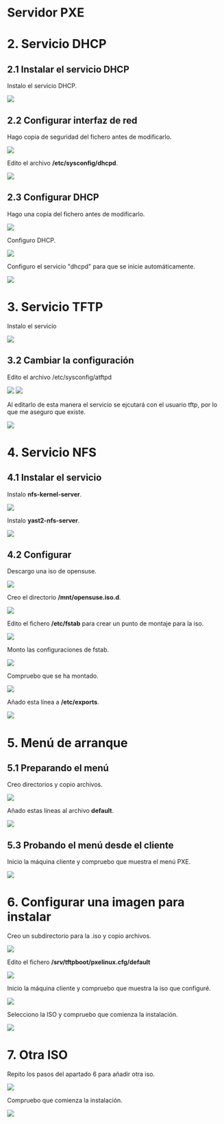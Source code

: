 # Servidor PXE

# 2. Servicio DHCP

## 2.1 Instalar el servicio DHCP

Instalo el servicio DHCP.

![](img/2.1-1.png)

## 2.2 Configurar interfaz de red

Hago copia de seguridad del fichero antes de modificarlo.

![](img/2.2-1.png)

Edito el archivo **/etc/sysconfig/dhcpd**.

![](img/2.2-2.png)

## 2.3 Configurar DHCP

Hago una copia del fichero antes de modificarlo.

![](img/2.3-1.png)

Configuro DHCP.

![](img/2.3-2.png)

Configuro el servicio "dhcpd" para que se inicie automáticamente.

![](img/2.3-3.png)

# 3. Servicio TFTP

Instalo el servicio

![](img/3.1-1.png)

## 3.2 Cambiar la configuración

Edito el archivo /etc/sysconfig/atftpd

![](img/3.2-1.png)  ![](img/3.2-2.png)

Al editarlo de esta manera el servicio se ejcutará con el usuario tftp, por lo que me aseguro que existe.

![](img/3.2-3.png)

# 4. Servicio NFS

## 4.1 Instalar el servicio

Instalo **nfs-kernel-server**.

![](img/4.1-1.png)

Instalo **yast2-nfs-server**.

![](img/4.1-2.png)

## 4.2 Configurar

Descargo una iso de opensuse.

![](img/4.2-1.png)

Creo el directorio **/mnt/opensuse.iso.d**.

![](img/4.2-2.png)

Edito el fichero **/etc/fstab** para crear un punto de montaje para la iso.

![](img/4.2-3.png)

Monto las configuraciones de fstab.

![](img/4.2-4.png)

Compruebo que se ha montado.

![](img/4.2-5.png)

Añado esta línea a **/etc/exports**.

![](img/4.2-6.png)

# 5. Menú de arranque

## 5.1 Preparando el menú

Creo directorios y copio archivos.

![](img/5.1-1.png)

Añado estas líneas al archivo **default**.

![](img/5.1-2.png)

## 5.3 Probando el menú desde el cliente

Inicio la máquina cliente y compruebo que muestra el menú PXE.

![](img/5.3-1.png)

# 6. Configurar una imagen para instalar

Creo un subdirectorio para la .iso y copio archivos.

![](img/6-1.png)

Edito el fichero **/srv/tftpboot/pxelinux.cfg/default**

![](img/6-2.png)

Inicio la máquina cliente y compruebo que muestra la iso que configuré.

![](img/6-3.png)

Selecciono la ISO y compruebo que comienza la instalación.

![](img/6-5.png)

# 7. Otra ISO

Repito los pasos del apartado 6 para añadir otra iso.

![](img/6-6.png)

Compruebo que comienza la instalación.

![](img/6-7.png)